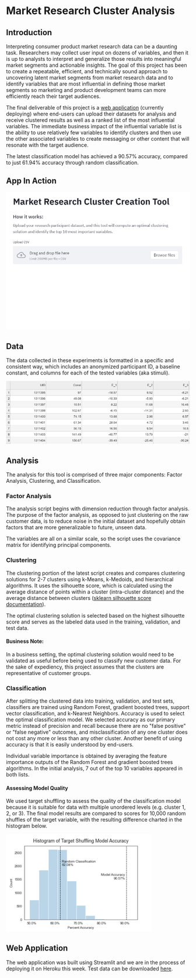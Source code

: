 # Market Research Cluster Analysis

## Introduction
Interpreting consumer product market research data can be a daunting task.  Researchers may collect user input on dozens of variables, and then it is up to analysts to interpret and generalize those results into meaningful market segments and actionable insights.  The goal of this project has been to create a repeatable, efficient, and technically sound approach to uncovering latent market segments from market research data and to identify variables that are most influential in defining those market segments so marketing and product development teams can more efficiently reach their target audiences.

The final deliverable of this project is a [web application](http://example.com) (currently deploying) where end-users can upload their datasets for analysis and receive clustered results as well as a ranked list of the most influential variables.  The immediate business impact of the influential variable list is the ability to use relatively few variables to identify clusters and then use the other associated variables to create messaging or other content that will resonate with the target audience.

The latest classification model has achieved a 90.57% accuracy, compared to just 61.94% accuracy through random classification.

## App In Action
<img src="Images/app_demo.gif" width="600" alt="App demo">

## Data
The data collected in these experiments is formatted in a specific and consistent way, which includes an anonymized participant ID, a baseline constant, and columns for each of the tested variables (aka stimuli).

<img src="Images/data_snippet.png" width="600" alt="Market research data snippet">

## Analysis
The analysis for this tool is comprised of three major components: Factor Analysis, Clustering, and Classification.

### Factor Analysis
The analysis script begins with dimension reduction through factor analysis.  The purpose of the factor analysis, as opposed to just clustering on the raw customer data, is to reduce noise in the initial dataset and hopefully obtain factors that are more generalizable to future, unseen data.

The variables are all on a similar scale, so the script uses the covariance matrix for identifying principal components.

### Clustering
The clustering portion of the latest script creates and compares clustering solutions for 2-7 clusters using k-Means, k-Medoids, and hierarchical algorithms.  It uses the silhouette score, which is calculated using the average distance of points within a cluster (intra-cluster distance) and the average distance between clusters ([sklearn silhouette score documentation](https://scikit-learn.org/stable/modules/generated/sklearn.metrics.silhouette_score.html)).

The optimal clustering solution is selected based on the highest silhouette score and serves as the labeled data used in the training, validation, and test data.

#### Business Note:
In a business setting, the optimal clustering solution would need to be validated as useful before being used to classify new customer data.  For the sake of expediency, this project assumes that the clusters are representative of customer groups.

### Classification
After splitting the clustered data into training, validation, and test sets, classifiers are trained using Random Forest, gradient boosted trees, support vector classification, and k-Nearest Neighbors.  Accuracy is used to select the optimal classification model.  We selected accuracy as our primary metric instead of precision and recall because there are no "false positive" or "false negative" outcomes, and misclassification of any one cluster does not cost any more or less than any other cluster.  Another benefit of using accuracy is that it is easily understood by end-users.

Individual variable importance is obtained by averaging the feature importance outputs of the Random Forest and gradient boosted trees algorithms.  In the initial analysis, 7 out of the top 10 variables appeared in both lists.

#### Assessing Model Quality
We used target shuffling to assess the quality of the classification model because it is suitable for data with multiple unordered levels (e.g. cluster 1, 2, or 3). The final model results are compared to scores for 10,000 random shuffles of the target variable, with the resulting difference charted in the histogram below.

<img src="Images/target_shuffling_accuracy.png" width="400" alt="Histogram of target shuffling accuracy">

## Web Application
The web application was built using Streamlit and we are in the process of deploying it on Heroku this week.  Test data can be downloaded <a href="customer_data.csv" download="sample_data.csv" target="_blank">here</a>.
